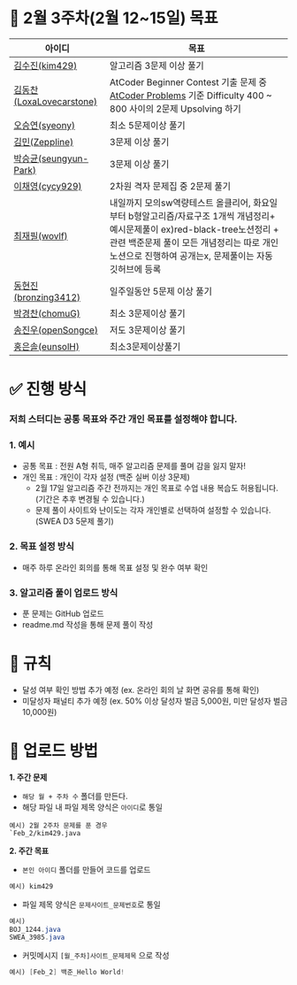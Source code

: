 # 🎯 2월 3주차(2월 12~15일) 목표

|         **아이디** |                          **목표** |
| --- | --- |
| [김수진(kim429)](https://github.com/kim429) | 알고리즘 3문제 이상 풀기 |
| [김동찬(LoxaLovecarstone)](https://github.com/LoxaLovecarstone) | AtCoder Beginner Contest 기출 문제 중 [AtCoder Problems](https://kenkoooo.com/atcoder/#/table/) 기준 Difficulty 400 ~ 800 사이의 2문제 Upsolving 하기 |
| [오승연(syeony)](https://github.com/syeony) | 최소 5문제이상 풀기 |
| [김민(ZeppIine)](https://github.com/ZeppIine) | 3문제 이상 풀기 |
| [박승균(seungyun-Park)](https://github.com/seungyun-Park) | 3문제 이상 풀기 |
| [이채영(cycy929)](https://github.com/cycy929) | 2차원 격자 문제집 중 2문제 풀기 |
| [최재필(wovlf)](https://github.com/wovlf) | 내일까지 모의sw역량테스트 올클리어, 화요일부터 b형알고리즘/자료구조 1개씩 개념정리+ 예시문제풀이 ex)red-black-tree노션정리 + 관련 백준문제 풀이 모든 개념정리는 따로 개인노션으로 진행하여 공개는x, 문제풀이는 자동 깃허브에 등록 |
| [동현진(bronzing3412)](https://github.com/bronzing3412) | 일주일동안 5문제 이상 풀기 |
| [박경찬(chomuG)](https://github.com/chomuG) | 최소 3문제이상 풀기 |
| [송진우(openSongce)](https://github.com/openSongce) | 저도 3문제이상 풀기 |
| [홍은솔(eunsolH)](https://github.com/eunsolH) | 최소3문제이상풀기 |

# ✅ 진행 방식

### 저희 스터디는 **공통 목표**와 주간 **개인 목표**를 설정해야 합니다.

### 1. 예시

- 공통 목표 : 전원 A형 취득, 매주 알고리즘 문제를 풀며 감을 잃지 말자!
- 개인 목표 : 개인이 각자 설정 (백준 실버 이상 3문제)
    - 2월 17일 알고리즘 주간 전까지는 개인 목표로 수업 내용 복습도 허용됩니다. (기간은 추후 변경될 수 있습니다.)
    - 문제 풀이 사이트와 난이도는 각자 개인별로 선택하여 설정할 수 있습니다. (SWEA D3 5문제 풀기)

### 2. 목표 설정 방식

- 매주 하루 온라인 회의를 통해 목표 설정 및 완수 여부 확인

### 3. 알고리즘 풀이 업로드 방식

- 푼 문제는 GitHub 업로드
- readme.md 작성을 통해 문제 풀이 작성

# 💸 규칙

- 달성 여부 확인 방법 추가 예정 (ex. 온라인 회의 날 화면 공유를 통해 확인)
- 미달성자 패널티 추가 예정 (ex. 50% 이상 달성자 벌금 5,000원, 미만 달성자 벌금 10,000원)

# **📂 업로드 방법**

**1. 주간 문제**

- `해당 월 + 주차 수` 폴더를 만든다.
- 해당 파일 내 파일 제목 양식은 `아이디`로 통일

```
예시) 2월 2주차 문제를 푼 경우
`Feb_2/kim429.java
```

**2. 주간 목표**

- `본인 아이디` 폴더를 만들어 코드를 업로드

```java
예시) kim429
```

- 파일 제목 양식은 `문제사이트_문제번호`로 통일

```java
예시)
BOJ_1244.java 
SWEA_3985.java
```

- 커밋메시지 `[월_주차]사이트_문제제목` 으로 작성

```java
예시) [Feb_2] 백준_Hello World!
```
